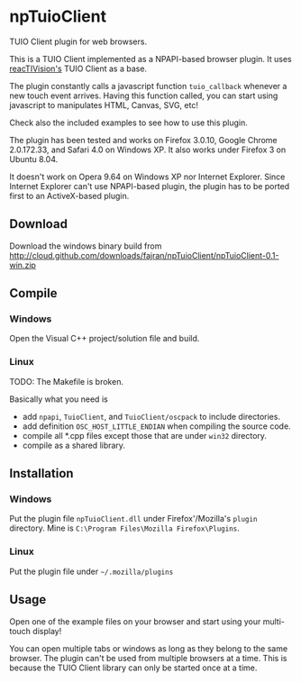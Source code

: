 npTuioClient
============

TUIO Client plugin for web browsers.

This is a TUIO Client implemented as a NPAPI-based browser plugin. It
uses [reacTIVision's](http://reactivision.sourceforge.net/) TUIO
Client as a base.

The plugin constantly calls a javascript function `tuio_callback`
whenever a new touch event arrives. Having this function called, you
can start using javascript to manipulates HTML, Canvas, SVG, etc!

Check also the included examples to see how to use this plugin.

The plugin has been tested and works on Firefox 3.0.10, Google Chrome
2.0.172.33, and Safari 4.0 on Windows XP. It also works under Firefox
3 on Ubuntu 8.04.

It doesn't work on Opera 9.64 on Windows XP nor Internet Explorer.
Since Internet Explorer can't use NPAPI-based plugin, the plugin has
to be ported first to an ActiveX-based plugin.

Download
--------

Download the windows binary build from
<http://cloud.github.com/downloads/fajran/npTuioClient/npTuioClient-0.1-win.zip>

Compile
-------

### Windows

Open the Visual C++ project/solution file and build.

### Linux

TODO: The Makefile is broken.

Basically what you need is

* add `npapi`, `TuioClient`, and `TuioClient/oscpack` to include directories.
* add definition `OSC_HOST_LITTLE_ENDIAN` when compiling the source code.
* compile all *.cpp files except those that are under `win32` directory.
* compile as a shared library.

Installation
------------

### Windows

Put the plugin file `npTuioClient.dll` under Firefox'/Mozilla's
`plugin` directory. Mine is `C:\Program Files\Mozilla
Firefox\Plugins`.

### Linux

Put the plugin file under `~/.mozilla/plugins`

Usage
-----

Open one of the example files on your browser and start using your
multi-touch display!

You can open multiple tabs or windows as long as they belong to the
same browser. The plugin can't be used from multiple browsers at a
time. This is because the TUIO Client library can only be started once
at a time.


